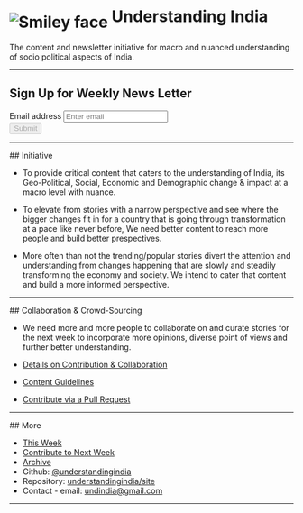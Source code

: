 # <img src="img/favicon.ico" alt="Smiley face" align="middle"> Understanding India

The content and newsletter initiative for macro and nuanced understanding of socio political aspects of India.

<!-- =========================================================================================== -->

<hr/>

## Sign Up for Weekly News Letter

<div id="SubPage_failed" style="display: none;">
    <h4>
        Request Failed! Try Again.
    </h4>
</div>

<form id="SubPage_SubForm" action="" onsubmit="submitEmail();return false;">
    <div class="form-group">
        <label for="emailInputField">Email address</label>
        <input
        id="emailInputField" type="email"
        onchange="validateForm()"
        onkeyup="validateForm()"
        onkeydown="validateForm()"
        onpaste="validateForm()"
        oninput="validateForm()"
        class="form-control" aria-describedby="emailHelp" placeholder="Enter email" />
    </div>
    <button id="submitButton" class="btn btn-primary" disabled=true>Submit</button>
</form>

<div id="SubPage_SubSuccessful" style="display: none;">
    <h4>
        Thank you for Subscribing.
    </h4>
</div>

<div id="SubPage_processing" style="display: none;">
    <h4>
        Processing Request...
    </h4>
</div>

<!-- =========================================================================================== -->

<hr/>
## Initiative

- To provide critical content that caters to the understanding of India, its Geo-Political, Social,
Economic and Demographic change & impact at a macro level with nuance.

- To elevate from stories with a narrow perspective and see where the bigger changes fit in for a
country that is going through transformation at a pace like never before, We need better content
to reach more people and build better prespectives.

- More often than not the trending/popular stories divert the attention and understanding from
changes happening that are slowly and steadily transforming the economy and society. We intend
to cater that content and build a more informed perspective.

<!-- =========================================================================================== -->

<hr/>
## Collaboration & Crowd-Sourcing

- We need more and more people to collaborate on and curate stories for the next week to incorporate
more opinions, diverse point of views and further better understanding.

- [Details on Contribution & Collaboration](next_week/#collaborate-and-contribute)
- [Content Guidelines](next_week/#content-guidelines)
- [Contribute via a Pull Request](next_week/#pull-request-guide)

<!-- =========================================================================================== -->

<hr/>
## More

- [This Week](this_week)
- [Contribute to Next Week](next_week)
- [Archive](#)
- Github: [@understandingindia](https://github.com/understandingindia)
- Repository: [understandingindia/site](https://github.com/understandingindia/site)
- Contact - email: undindia@gmail.com

<!-- =========================================================================================== -->

<hr/>

<i class="fas fa-globe-asia fa-lg"></i>
<i class="fas fa-rupee-sign fa-lg"></i>
<i class="fab fa-github-alt fa-lg"></i>
<i class="fas fa-code fa-lg"></i>

<!-- =========================================================================================== -->

[^*]: Last Updated: `2018/11`

<!-- =========================================================================================== -->

<script>

function validateForm() {
    var emailField =  $("#emailInputField")[0].value
    var isEmailValid = emailField.match(/^([\w.%+-]+)@([\w-]+\.)+([\w]{2,})$/i)

    if (isEmailValid == null) {
        document.getElementById("submitButton").disabled=true
        return false
    }

    document.getElementById("submitButton").disabled=false
    return true
}

function submitEmail() {
    isValidForm = validateForm()
    if (!isValidForm) {
        return
    }

    var emailField =  document.getElementById("emailInputField").value

    var url = "https://rp-dbasvc.appspot.com/add-email-undindia"

    document.getElementById("SubPage_SubForm").style.display = "none"
    document.getElementById("SubPage_failed").style.display = "none"
    document.getElementById("SubPage_SubSuccessful").style.display = "none"
    document.getElementById("SubPage_processing").style.display = "block"

    fetch(url, {
        method: "POST",
        headers: {
            "Accept": "application/json",
            "Content-Type": "application/json"
        },
        body: JSON.stringify({
            email: emailField
        })
    })
    .then(handleResponse)
    .then(handleSuccess)
    .catch(handleErrors)
}

function handleResponse(response) {
    if (!response.ok) {
        throw Error(response.statusText)
    }
    return response
}

function handleSuccess(response) {
    document.getElementById("SubPage_failed").style.display = "none"
    document.getElementById("SubPage_processing").style.display = "none"
    document.getElementById("SubPage_SubForm").style.display = "none"
    document.getElementById("SubPage_SubSuccessful").style.display = "block"
}

function handleErrors(error) {
    document.getElementById("SubPage_SubSuccessful").style.display = "none"
    document.getElementById("SubPage_processing").style.display = "none"
    document.getElementById("SubPage_failed").style.display = "block"
    document.getElementById("SubPage_SubForm").style.display = "block"
}

</script>
